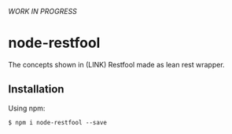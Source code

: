 *WORK IN PROGRESS*

# node-restfool
The concepts shown in (LINK) Restfool made as lean rest wrapper.

## Installation
Using npm:
```
$ npm i node-restfool --save
```